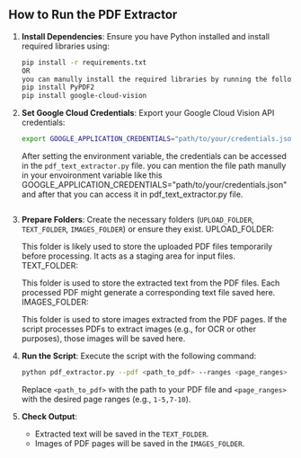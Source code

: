 ## How to Run the PDF Extractor

1. **Install Dependencies**:
   Ensure you have Python installed and install required libraries using:

   ```bash
   pip install -r requirements.txt
   OR
   you can manully install the required libraries by running the following commands:
   pip install PyPDF2
   pip install google-cloud-vision
   ```

2. **Set Google Cloud Credentials**:
   Export your Google Cloud Vision API credentials:

   ```bash
   export GOOGLE_APPLICATION_CREDENTIALS="path/to/your/credentials.json"
   ```

   After setting the environment variable, the credentials can be accessed in the `pdf_text_extractor.py` file.
   you can mention the file path manully in your envoironment variable like this GOOGLE_APPLICATION_CREDENTIALS="path/to/your/credentials.json"
   and after that you can access it in pdf_text_extractor.py file.

   ```

   ```

3. **Prepare Folders**:
   Create the necessary folders (`UPLOAD_FOLDER`, `TEXT_FOLDER`, `IMAGES_FOLDER`) or ensure they exist.
   UPLOAD_FOLDER:

    This folder is likely used to store the uploaded PDF files temporarily before processing.
    It acts as a staging area for input files.
    TEXT_FOLDER:

    This folder is used to store the extracted text from the PDF files.
    Each processed PDF might generate a corresponding text file saved here.
    IMAGES_FOLDER:

    This folder is used to store images extracted from the PDF pages.
    If the script processes PDFs to extract images (e.g., for OCR or other purposes), those images will be saved here.

4. **Run the Script**:
   Execute the script with the following command:

   ```bash
   python pdf_extractor.py --pdf <path_to_pdf> --ranges <page_ranges>
   ```

   Replace `<path_to_pdf>` with the path to your PDF file and `<page_ranges>` with the desired page ranges (e.g., `1-5,7-10`).

5. **Check Output**:
   - Extracted text will be saved in the `TEXT_FOLDER`.
   - Images of PDF pages will be saved in the `IMAGES_FOLDER`.
